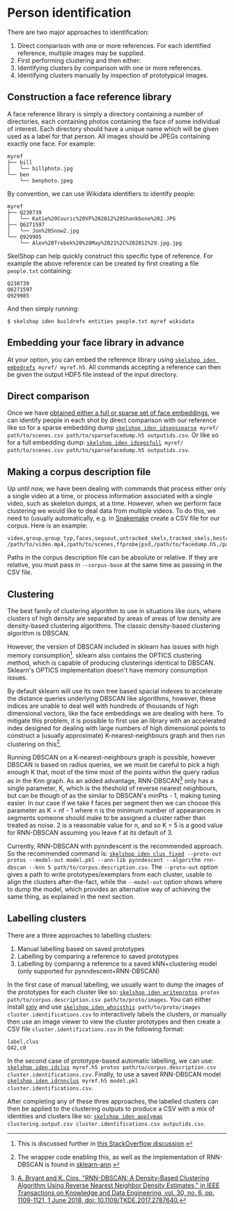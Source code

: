 # Person identification

There are two major approaches to identification:

 1. Direct comparison with one or more references. For each identified
    reference, multiple images may be supplied.
 2. First performing clustering and then either:
   1. Identifying clusters by comparison with one or more references.
   2. Identifying clusters manually by inspection of prototypical images.

## Construction a face reference library

A face reference library is simply a directory containing a number of
directories, each containing photos containing the face of some individual of
interest. Each directory should have a unique name which will be given used as
a label for that person. All images should be JPEGs containing exactly one
face. For example:

```
myref
├── bill
│   └── billphoto.jpg
└── ben
    └── benphoto.jpeg
```

By convention, we can use Wikidata identifiers to identify people:

```
myref
├── Q230739
│   └── Katie%20Couric%20VF%202012%20Shankbone%202.JPG
├── Q6271597
│   └── Jon%20Snow2.jpg
└── Q929985
    └── Alex%20Trebek%20%28May%2021%2C%202012%29.jpg.jpg
```

SkelShop can help quickly construct this specific type of reference. For
example the above reference can be created by first creating a file
`people.txt` containing:

```
Q230739
Q6271597
Q929985
```

And then simply running:

    $ skelshop iden buildrefs entities people.txt myref wikidata

## Embedding your face library in advance

At your option, you can embed the reference library using [``skelshop iden
embedrefs``](cli.md#embedrefs)`` myref/ myref.h5``. All commands accepting
a reference can then be given the output HDF5 file instead of the input
directory.

## Direct comparison

Once we have [obtained either a full or sparse set of face
embeddings](face-pipeline-configuration-guide.md), we can identify people in
each shot by direct comparison with our reference like so for a sparse
embedding dump [``skelshop iden idsegssparse``](cli.md#idsegssparse)`` myref/
path/to/scenes.csv path/to/sparsefacedump.h5 outputids.csv``. Or like so for
a full embedding dump: [``skelshop iden idsegsfull``](cli.md#idsegsfull)``
myref/ path/to/scenes.csv path/to/sparsefacedump.h5 outputids.csv``.

## Making a corpus description file

Up until now, we have been dealing with commands that process either only
a single video at a time, or process information associated with a single
video, such as skeleton dumps, at a time. However, when we perform face
clustering we would like to deal data from multiple videos. To do this, we need
to (usually automatically, e.g. in [Snakemake](snakemake.md) create a CSV file
for our corpus. Here is an example:

```
video,group,group_typ,faces,segsout,untracked_skels,tracked_skels,bestcands
/path/to/video.mp4,/path/to/scenes,ffprobe|psd,/path/to/facedump.h5,/path/to/clustering.output.csv,/path/to/untracked.skels.h5,/path/to/tracked.skels.h5,/path/to/bestcands.csv
```

Paths in the corpus description file can be absolute or relative. If they are
relative, you must pass in ``--corpus-base`` at the same time as passing in the
CSV file.

## Clustering

The best family of clustering algorithm to use in situations like ours, where
clusters of high density are separated by areas of areas of low density are
density-based clustering algorithms. The classic density-based clustering
algorithm is DBSCAN.

However, the version of DBSCAN included in sklearn has issues with high memory
consumption[^sklearn-dbscan-memory]. sklearn also contains the OPTICS
clustering method, which is capable of producing clusterings identical to
DBSCAN. Sklearn's OPTICS implementation doesn't have memory consumption issues.

By default sklearn will use its own tree based spacial indexes to accelerate
the distance queries underlying DBSCAN like algorithms, however, these indices
are unable to deal well with hundreds of thousands of high dimensional vectors,
like the face embeddings we are dealing with here. To mitigate this problem, it
is possible to first use an library with an accelerated index designed for
dealing with large numbers of high dimensional points to construct a (usually
approximate) K-nearest-neighbours graph and then run clustering on
this[^sklearn-ann].

Running DBSCAN on a K-nearest-neighbours graph is possible, however DBSCAN is
based on radius queries, we we must be careful to pick a high enough K that,
most of the time most of the points within the query radius as in the Knn
graph. As an added advantage, RNN-DBSCAN[^rnn-dbscan] only has a single parameter, K, which
is the theshold of reverse nearest neighbours, but can be though of as the
similar to DBSCAN's minPts - 1, making tuning easier. In our case if we take
f faces per segment then we can choose this parameter as K = nf - 1 where n is
the minimum number of appearances in segments someone should make to be
assigned a cluster rather than treated as noise. 2 is a reasonable value for n,
and so K = 5 is a good value for RNN-DBSCAN assuming you leave f at its
default of 3.

Currently, RNN-DBSCAN with pynndescent is the recommended approach. So the
recommended command is: [``skelshop iden clus fixed``](cli.md#fixed)``
--proto-out protos --model-out model.pkl --ann-lib pynndescent --algorithm
rnn-dbscan --knn 5 path/to/corpus.description.csv``. The ``--proto-out`` option
gives a path to write prototypes/exemplars from each cluster, usable to align
the clusters after-the-fact, while the ``--model-out`` option shows where to
dump the model, which provides an alternative way of achieving the same thing,
as explained in the next section.

## Labelling clusters

There are a three approaches to labelling clusters:

 1. Manual labelling based on saved prototypes
 2. Labelling by comparing a reference to saved prototypes
 3. Labelling by comparing a reference to a saved kNN+clustering model (only
    supported for pynndescent+RNN-DBSCAN)

In the first case of manual labelling, we usually want to dump the images of
the prototypes for each cluster like so: [``skelshop iden
writeprotos``](cli.md#writeprotos)`` protos path/to/corpus.description.csv
path/to/proto/images``. You can either install
[sxiv](https://github.com/muennich/sxiv) and use [``skelshop iden
whoisthis``](cli.md#whoisthis)`` path/to/proto/images
cluster.identifications.csv`` to interactively labels the clusters, or manually
then use an image viewer to view the cluster prototypes and then create a CSV
file ``cluster.identifications.csv`` in the following format:

```
label,clus
Q42,c0
```

In the second case of prototype-based automatic labelling, we can use:
[``skelshop iden idclus``](cli.md#idclus)`` myref.h5 protos
path/to/corpus.description.csv cluster.identifications.csv``. Finally, to use
a saved RNN-DBSCAN model [``skelshop iden idrnnclus``](cli.md#idrnnclus)``
myref.h5 model.pkl cluster.identifications.csv``.

After completing any of these three approaches, the labelled clusters can then
be applied to the clustering outputs to produce a CSV with a mix of identities
and clusters like so: [``skelshop iden applymap``](cli.md#applymap)``
clustering.output.csv cluster.identifications.csv outputids.csv``.

[^sklearn-dbscan-memory]: This is discussed further in [this StackOverflow
discussion](https://stackoverflow.com/questions/16381577/scikit-learn-dbscan-memory-usage).

[^sklearn-ann]: The wrapper code enabling this, as well as the implementation of
RNN-DBSCAN is found in [sklearn-ann](https://github.com/frankier/sklearn-ann).

[^rnn-dbscan]: [A. Bryant and K. Cios, "RNN-DBSCAN: A Density-Based Clustering
Algorithm Using Reverse Nearest Neighbor Density Estimates," in IEEE
Transactions on Knowledge and Data Engineering, vol. 30, no. 6, pp. 1109-1121,
1 June 2018, doi: 10.1109/TKDE.2017.2787640.](https://ieeexplore.ieee.org/document/8240674)
